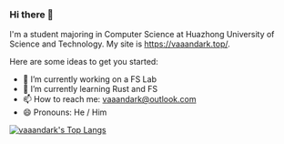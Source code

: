 ### Hi there 👋

I'm a student majoring in Computer Science at Huazhong University of Science and Technology. My site is https://vaaandark.top/.

Here are some ideas to get you started:

- 🔭 I’m currently working on a FS Lab
- 🌱 I’m currently learning Rust and FS
- 📫 How to reach me: vaaandark@outlook.com
- 😄 Pronouns: He / Him
<!-- - ⚡ Fun fact: ... -->

[![vaaandark's Top Langs](https://github-readme-stats.vercel.app/api/top-langs/?username=vaaandark&count_private=true&exclude_repo=honeta.site,husthxj.top)](https://github.com/anuraghazra/github-readme-stats)
